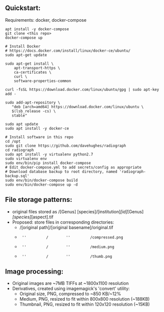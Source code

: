 Quickstart:
-----------
Requirements: docker, docker-compose
```
apt install -y docker-compose
git clone <this repo>
docker-compose up
```

```
# Install Docker
# https://docs.docker.com/install/linux/docker-ce/ubuntu/
sudo apt-get update

sudo apt-get install \
    apt-transport-https \
    ca-certificates \
    curl \
    software-properties-common

curl -fsSL https://download.docker.com/linux/ubuntu/gpg | sudo apt-key add -

sudo add-apt-repository \
   "deb [arch=amd64] https://download.docker.com/linux/ubuntu \
   $(lsb_release -cs) \
   stable"

sudo apt update
sudo apt install -y docker-ce

# Install software in this repo
cd /opt
sudo git clone https://github.com/davehughes/radiograph
cd radiograph
sudo apt install -y virtualenv python2.7
sudo virtualenv env
sudo env/bin/pip install docker-compose
# Edit docker-compose.yml to add secrets/config as appropriate
# Download database backup to root directory, named 'radiograph-backup.sql'
sudo env/bin/docker-compose build
sudo env/bin/docker-compose up -d
```

File storage patterns:
----------------------
- original files stored as /[Genus] [species]/[institution]_[id]_[Genus]_[species]_[aspect].tif
- Proposed: store files in corresponding directories:
  - /[original path]/[original basename]/original.tif
  -      ''         /        ''         /compressed.png
  -      ''         /        ''         /medium.png
  -      ''         /        ''         /thumb.png


Image processing:
-----------------
+ Original images are ~7MB TIFFs at ~1800x1100 resolution
+ Derivatives, created using imagemagick's 'convert' utility:
  + Original size, PNG, compressed to ~850 KB/~12%
  + Medium, PNG, resized to fit within 800x800 resolution (~188KB)
  + Thumbnail, PNG, resized to fit within 120x120 resolution (~15KB)
